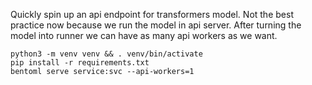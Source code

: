 Quickly spin up an api endpoint for transformers model. Not the best practice now because we run the model in api server. After turning the model into runner we can have as many api workers as we want.

```
python3 -m venv venv && . venv/bin/activate
pip install -r requirements.txt
bentoml serve service:svc --api-workers=1
```
